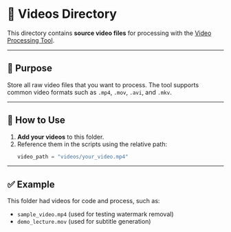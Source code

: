# 🎥 Videos Directory

This directory contains **source video files** for processing with the [Video Processing Tool](../README.md).

---

## 📂 Purpose
Store all raw video files that you want to process.
The tool supports common video formats such as `.mp4`, `.mov`, `.avi`, and `.mkv`.

---

## 📌 How to Use
1. **Add your videos** to this folder.
2. Reference them in the scripts using the relative path:
   ```python
   video_path = "videos/your_video.mp4"

---

## ✅ Example
This folder had videos for code and process, such as:
- `sample_video.mp4` (used for testing watermark removal)
- `demo_lecture.mov` (used for subtitle generation)
